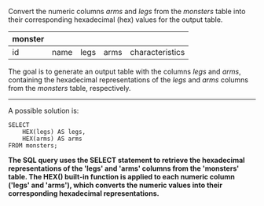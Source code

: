 Convert the numeric columns *arms* and *legs* from the *monsters* table into their corresponding hexadecimal (hex) values for the output table.

| monster | | | | |
| -- | -- | -- | -- | -- | 
| id | name | legs | arms | characteristics |


The goal is to generate an output table with the columns *legs* and *arms*, containing the hexadecimal representations of the *legs* and *arms* columns from the *monsters* table, respectively.


***

A possible solution is:

```
SELECT 
    HEX(legs) AS legs,
    HEX(arms) AS arms
FROM monsters;
```

**The SQL query uses the SELECT statement to retrieve the hexadecimal representations of the 'legs' and 'arms' columns from the 'monsters' table.
The HEX() built-in function is applied to each numeric column ('legs' and 'arms'), which converts the numeric values into their corresponding hexadecimal representations.**